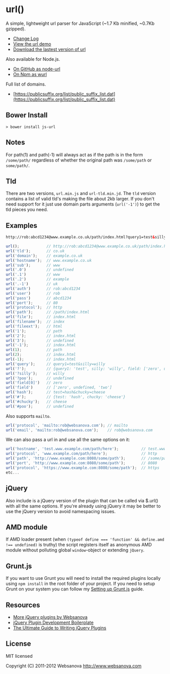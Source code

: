 # url()

A simple, lightweight url parser for JavaScript (~1.7 Kb minified, ~0.7Kb gzipped).

* [Change Log](https://github.com/websanova/js-url/wiki/Change-Log)
* [View the url demo](http://url.websanova.com)
* [Download the lastest version of url](https://github.com/websanova/js-url/tags)

Also available for Node.js.

* [On GitHub as node-url](https://github.com/websanova/node-url)
* [On Npm as wurl](https://www.npmjs.com/package/wurl)

Full list of domains.

* [https://publicsuffix.org/list/public_suffix_list.dat](https://publicsuffix.org/list/public_suffix_list.dat)


## Bower Install

```
> bower install js-url
```

## Notes

For path(1) and path(-1) will always act as if the path is in the form `/some/path/` regardless of whether the original path was `/some/path` or `some/path/`.

## Tld

There are two versions, `url.min.js` and `url-tld.min.jd`. The `tld` version contains a list of valid tld's making the file about 2kb larger. If you don't need support for it just use domain parts arguments (`url('-1')`) to get the tld pieces you need.

## Examples

```html
http://rob:abcd1234@www.example.co.uk/path/index.html?query1=test&silly=willy&field[0]=zero&field[2]=two#test=hash&chucky=cheese
```

```js
url();            // http://rob:abcd1234@www.example.co.uk/path/index.html?query1=test&silly=willy&field[0]=zero&field[2]=two#test=hash&chucky=cheese
url('tld');       // co.uk
url('domain');    // example.co.uk
url('hostname');  // www.example.co.uk
url('sub');       // www
url('.0')         // undefined
url('.1')         // www
url('.2')         // example
url('.-1')        // uk
url('auth')       // rob:abcd1234
url('user')       // rob
url('pass')       // abcd1234
url('port');      // 80
url('protocol');  // http
url('path');      // /path/index.html
url('file');      // index.html
url('filename');  // index
url('fileext');   // html
url('1');         // path
url('2');         // index.html
url('3');         // undefined
url('-1');        // index.html
url(1);           // path
url(2);           // index.html
url(-1);          // index.html
url('query');     // query1=test&silly=willy
url('?');         // {query1: 'test', silly: 'willy', field: ['zero', undefined, 'two']}
url('?silly');    // willy
url('?poo');      // undefined
url('field[0]')   // zero
url('field')      // ['zero', undefined, 'two']
url('hash');      // test=hash&chucky=cheese
url('#');         // {test: 'hash', chucky: 'cheese'}
url('#chucky');   // cheese
url('#poo');      // undefined
```

Also supports `mailto`.

```js
url('protocol', 'mailto:rob@websanova.com'); // mailto
url('email', 'mailto:rob@websanova.com');    // rob@websanova.com

```

We can also pass a url in and use all the same options on it:

```js
url('hostname', 'test.www.example.com/path/here');          // test.www.example.com
url('protocol', 'www.example.com/path/here');               // http
url('path', 'http://www.example.com:8080/some/path');       // /some/path
url('port', 'http://www.example.com:8080/some/path');       // 8080
url('protocol', 'https://www.example.com:8080/some/path');  // https
etc...
```

## jQuery

Also include is a jQuery version of the plugin that can be called via $.url() with all the same options.  If you're already using jQuery it may be better to use the jQuery version to avoid namespacing issues.

## AMD module

If AMD loader present (when `(typeof define === 'function' && define.amd !== undefined)` is truthy) the script registers itself as anonymous AMD module without polluting global `window`-object or extending `jQuery`.

## Grunt.js

If you want to use Grunt you will need to install the required plugins locally using `npm install` in the root folder of your project.  If you need to setup Grunt on your system you can follow my [Setting up Grunt.js](http://www.websanova.com/blog/javascript/how-to-setup-grunt) guide.

## Resources

* [More jQuery plugins by Websanova](http://websanova.com/plugins)
* [jQuery Plugin Development Boilerplate](http://wboiler.websanova.com)
* [The Ultimate Guide to Writing jQuery Plugins](http://www.websanova.com/blog/jquery/the-ultimate-guide-to-writing-jquery-plugins)

## License

MIT licensed

Copyright (C) 2011-2012 Websanova http://www.websanova.com
